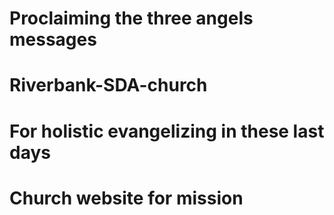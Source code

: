 
# Proclaiming the three angels messages
# Riverbank-SDA-church
# For holistic evangelizing in these last days
# Church website for mission 
